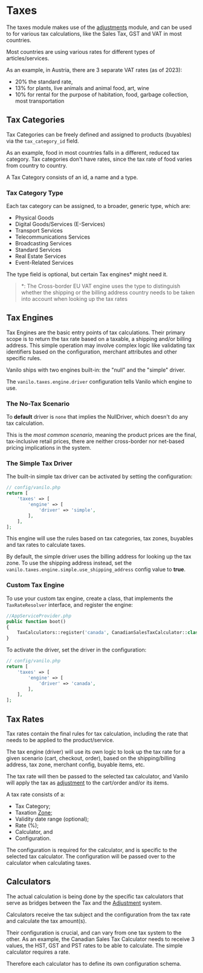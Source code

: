 # Taxes

The taxes module makes use of the [adjustments](adjustments.md) module,
and can be used to for various tax calculations, like the Sales Tax,
GST and VAT in most countries. 

Most countries are using various rates for different types of articles/services.

As an example, in Austria, there are 3 separate VAT rates (as of 2023):

- 20% the standard rate,
- 13% for plants, live animals and animal food, art, wine
- 10% for rental for the purpose of habitation, food, garbage collection, most transportation

## Tax Categories

Tax Categories can be freely defined and assigned to products (buyables) via the `tax_category_id` field.

As an example, food in most countries falls in a different, reduced tax category.
Tax categories don't have rates, since the tax rate of food varies from country to country.

A Tax Category consists of an id, a name and a type.

### Tax Category Type

Each tax category can be assigned, to a broader, generic type, which are:

- Physical Goods
- Digital Goods/Services (E-Services)
- Transport Services
- Telecommunications Services
- Broadcasting Services
- Standard Services
- Real Estate Services
- Event-Related Services

The type field is optional, but certain Tax engines* might need it.

> *: The Cross-border EU VAT engine uses the type to distinguish whether the shipping or
> the billing address country needs to be taken into account when looking up the tax rates

## Tax Engines

Tax Engines are the basic entry points of tax calculations.
Their primary scope is to return the tax rate based on a taxable, a shipping and/or billing address.
This simple operation may involve complex logic like validating tax identifiers based on the configuration,
merchant attributes and other specific rules.

Vanilo ships with two engines built-in: the "null" and the "simple" driver.

The `vanilo.taxes.engine.driver` configuration tells Vanilo which engine to use.

### The No-Tax Scenario

To **default** driver is `none` that implies the NullDriver, which doesn't do any tax calculation.

This is the _most common scenario_, meaning the product prices are the final, tax-inclusive retail prices,
there are neither cross-border nor net-based pricing implications in the system.

### The Simple Tax Driver

The built-in simple tax driver can be activated by setting the configuration:

```php
// config/vanilo.php
return [
    'taxes' => [
        'engine' => [
            'driver' => 'simple',
        ],
    ],
];
```

This engine will use the rules based on tax categories, tax zones, buyables and tax rates to calculate taxes.

By default, the simple driver uses the billing address for looking up the tax zone. To use the shipping address instead,
set the `vanilo.taxes.engine.simple.use_shipping_address` config value to **true**.

### Custom Tax Engine

To use your custom tax engine, create a class, that implements the `TaxRateResolver` interface, and register the engine:

```php
//AppServiceProvider.php
public function boot()
{
    TaxCalculators::register('canada', CanadianSalesTaxCalculator::class);
}
```

To activate the driver, set the driver in the configuration:

```php
// config/vanilo.php
return [
    'taxes' => [
        'engine' => [
            'driver' => 'canada',
        ],
    ],
];
```

## Tax Rates

Tax rates contain the final rules for tax calculation, including the rate that needs to be applied to
the product/service.

The tax engine (driver) will use its own logic to look up the tax rate for a given scenario (cart, checkout, order),
based on the shipping/billing address, tax zone, merchant config, buyable items, etc.

The tax rate will then be passed to the selected tax calculator, and Vanilo will apply the tax as
[adjustment](adjustments.md) to the cart/order and/or its items.

A tax rate consists of a:

- Tax Category;
- Taxation [Zone](/docs/{{version}}/zones);
- Validity date range (optional);
- Rate (%);
- Calculator, and
- Configuration.

The configuration is required for the calculator, and is specific to the selected tax calculator.
The configuration will be passed over to the calculator when calculating taxes.

## Calculators

The actual calculation is being done by the specific tax calculators that serve as bridges
between the Tax and the [Adjustment](adjustments.md) system.

Calculators receive the tax subject and the configuration from the tax rate and calculate the tax amount(s).

Their configuration is crucial, and can vary from one tax system to the other.
As an example, the Canadian Sales Tax Calculator needs to receive 3 values, the HST, GST and PST rates to
be able to calculate. The simple calculator requires a rate.

Therefore each calculator has to define its own configuration schema.
